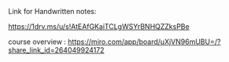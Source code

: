 Link for Handwritten notes:

https://1drv.ms/u/s!AtEAfGKaiTCLgWSYrBNHQZZksPBe


course overview : 
https://miro.com/app/board/uXjVN96mUBU=/?share_link_id=264049924172
